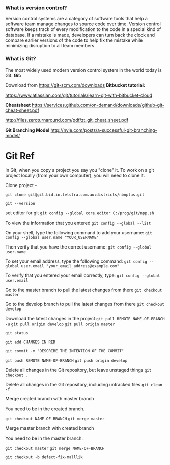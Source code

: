 ### What is version control?

Version control systems are a category of software tools that help a software team manage changes to source code over time. Version control software keeps track of every modification to the code in a special kind of database. If a mistake is made, developers can turn back the clock and compare earlier versions of the code to help fix the mistake while minimizing disruption to all team members.

### What is Git? 

The most widely used modern version control system in the world today is Git.
**Git:** 

Download from https://git-scm.com/downloads
**Bitbucket tutorial:**

https://www.atlassian.com/git/tutorials/learn-git-with-bitbucket-cloud

**Cheatsheet**
https://services.github.com/on-demand/downloads/github-git-cheat-sheet.pdf

http://files.zeroturnaround.com/pdf/zt_git_cheat_sheet.pdf

**Git Branching Model**
http://nvie.com/posts/a-successful-git-branching-model/

Git Ref
====

In Git, when you copy a project you say you "clone" it. To work on a git project locally (from your own computer), you will need to clone it. 

Clone project - 

```shell
git clone git@git.bid.in.telstra.com.au:districts/nbnplus.git

git --version
```

set editor for git
`git config --global core.editor C:/prog/git/npp.sh`

To view the information that you entered
`git config --global --list`

On your shell, type the following command to add your username:
`git config --global user.name "YOUR_USERNAME"`

Then verify that you have the correct username:
`git config --global user.name`

To set your email address, type the following command:
`git config --global user.email "your_email_address@example.com"`

To verify that you entered your email correctly, type:
`git config --global user.email`

Go to the master branch to pull the latest changes from there
`git checkout master`

Go to the develop branch to pull the latest changes from there
`git checkout develop`

Download the latest changes in the project
`git pull REMOTE NAME-OF-BRANCH -u`
`git pull origin develop`
`git pull origin master`

`git status`

`git add CHANGES IN RED`

`git commit -m "DESCRIBE THE INTENTION OF THE COMMIT"`

`git push REMOTE NAME-OF-BRANCH`
`git push origin develop`

Delete all changes in the Git repository, but leave unstaged things
`git checkout .`

Delete all changes in the Git repository, including untracked files
`git clean -f`

Merge created branch with master branch

You need to be in the created branch.

`git checkout NAME-OF-BRANCH`
`git merge master`

Merge master branch with created branch

You need to be in the master branch.

`git checkout master`
`git merge NAME-OF-BRANCH`

`git checkout -b defect-fix-malllik`
